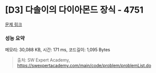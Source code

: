 # [D3] 다솔이의 다이아몬드 장식 - 4751 

[문제 링크](https://swexpertacademy.com/main/code/problem/problemDetail.do?contestProbId=AWSNw5jKzwMDFAUr) 

### 성능 요약

메모리: 30,088 KB, 시간: 171 ms, 코드길이: 1,095 Bytes



> 출처: SW Expert Academy, https://swexpertacademy.com/main/code/problem/problemList.do